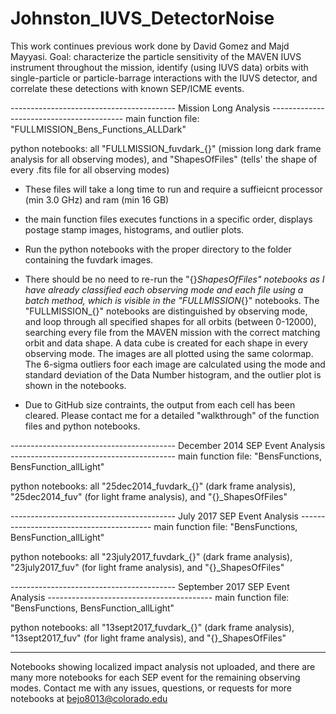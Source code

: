 # Johnston_IUVS_DetectorNoise
This work continues previous work done by David Gomez and Majd Mayyasi. Goal: characterize the particle sensitivity of the MAVEN IUVS instrument throughout the mission, 
identify (using IUVS data) orbits with single-particle or particle-barrage interactions with the IUVS detector, and correlate these detections with known SEP/ICME events.

----------------------------------------- Mission Long Analysis -----------------------------------------
main function file: "FULLMISSION_Bens_Functions_ALLDark"

python notebooks: all "FULLMISSION_fuvdark_{}" (mission long dark frame analysis for all observing modes), and "ShapesOfFiles" (tells' the shape of every .fits file 
for all observing modes)

- These files will take a long time to run and require a suffieicnt processor (min 3.0 GHz) and ram (min 16 GB)

- the main function files executes functions in a specific order, displays postage stamp images, histograms, and outlier plots.

- Run the python notebooks with the proper directory to the folder containing the fuvdark images.

- There should be no need to re-run the "{}_ShapesOfFiles" notebooks as I have already classified each observing mode and each file using a batch method, which is 
  visible in the "FULLMISSION_{}" notebooks.  The "FULLMISSION_{}" notebooks are distinguished by observing mode, and loop through all specified shapes for all
  orbits (between 0-12000), searching every file from the MAVEN mission with the correct matching orbit and data shape.  A data cube is created for each shape in every 
  observing mode. The images are all plotted using the same colormap.  The 6-sigma outliers foor each image are calculated using the mode and standard deviation of the 
  Data Number histogram, and the outlier plot is shown in the notebooks.
  
 - Due to GitHub size contraints, the output from each cell has been cleared.  Please contact me for a detailed "walkthrough" of the function files and python notebooks.


----------------------------------------- December 2014 SEP Event Analysis -----------------------------------------
main function file: "BensFunctions, BensFunction_allLight"

python notebooks: all "25dec2014_fuvdark_{}" (dark frame analysis), "25dec2014_fuv" (for light frame analysis), and "{}_ShapesOfFiles" 


----------------------------------------- July 2017 SEP Event Analysis -----------------------------------------
main function file: "BensFunctions, BensFunction_allLight"

python notebooks: all "23july2017_fuvdark_{}" (dark frame analysis), "23july2017_fuv" (for light frame analysis), and "{}_ShapesOfFiles" 


----------------------------------------- September 2017 SEP Event Analysis -----------------------------------------
main function file: "BensFunctions, BensFunction_allLight"

python notebooks: all "13sept2017_fuvdark_{}" (dark frame analysis), "13sept2017_fuv" (for light frame analysis), and "{}_ShapesOfFiles" 


------------------------------------------------------------------------------------------------------------------------------------
Notebooks showing localized impact analysis not uploaded, and there are many more notebooks for each SEP event for the remaining observing modes.  Contact me with any issues, 
questions, or requests for more notebooks at bejo8013@colorado.edu
